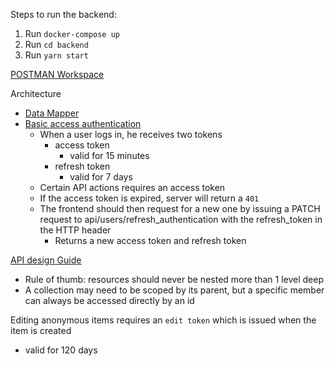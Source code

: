 Steps to run the backend:

1. Run `docker-compose up`
2. Run `cd backend`
3. Run `yarn start`

[POSTMAN Workspace](https://app.getpostman.com/join-team?invite_code=ab3e3a87fb0801eb4f46552d112a4d1b)

Architecture

- [Data Mapper](https://github.com/typeorm/typeorm/blob/master/docs/active-record-data-mapper.md)
- [Basic access authentication](https://en.wikipedia.org/wiki/Basic_access_authentication)
  - When a user logs in, he receives two tokens
    - access token
      - valid for 15 minutes
    - refresh token
      - valid for 7 days
  - Certain API actions requires an access token
  - If the access token is expired, server will return a `401`
  - The frontend should then request for a new one by issuing a PATCH request to api/users/refresh_authentication with the refresh_token in the HTTP header
    - Returns a new access token and refresh token

[API design Guide](http://weblog.jamisbuck.org/2007/2/5/nesting-resources)

- Rule of thumb: resources should never be nested more than 1 level deep
- A collection may need to be scoped by its parent, but a specific member can always be accessed directly by an id

Editing anonymous items requires an `edit token` which is issued when the item is created

- valid for 120 days
